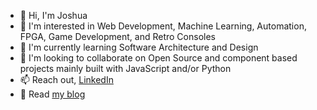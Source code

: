 - 👋 Hi, I'm Joshua
- 👀 I'm interested in Web Development, Machine Learning, Automation, FPGA, Game Development, and Retro Consoles
- 🌱 I'm currently learning Software Architecture and Design
- 💞️ I'm looking to collaborate on Open Source and component based projects mainly built with JavaScript and/or Python
- 📫 Reach out, [LinkedIn](https://www.linkedin.com/in/ordehi/)
- 📖 Read [my blog](https://blog.ordehi.dev/)

<!---
ordehi/ordehi is a ✨ special ✨ repository because its `README.md` (this file) appears on your GitHub profile.
You can click the Preview link to take a look at your changes.
--->
